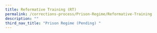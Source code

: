 ```yaml
---
title: Reformative Training (RT)
permalink: /corrections-process/Prison-Regime/Reformative-Training
description: ""
third_nav_title: "Prison Regime (Pending) "
---
```

